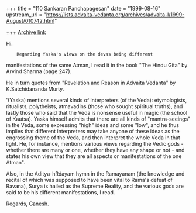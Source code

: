 +++
title = "110 Sankaran Panchapagesan"
date = "1999-08-16"
upstream_url = "https://lists.advaita-vedanta.org/archives/advaita-l/1999-August/010742.html"

+++
[Archive link](https://lists.advaita-vedanta.org/archives/advaita-l/1999-August/010742.html)

Hi.

        Regarding Yaska's views on the devas being different
manifestations of the same Atman, I read it in the book "The Hindu Gita"
by Arvind Sharma (page 247).

He in turn quotes from "Revelation and Reason in Advaita Vedanta" by
K.Satchidananda Murty.

 '(Yaska) mentions several kinds of interpreters (of the Veda):
etymologists, ritualists, polytheists, atmavadins (those who sought
spiritual truths), and lastly those who said that the Veda is nonsense
useful in magic (the school of Kautsa). Yaska himself admits that there
are all kinds of "mantra-seeings" in the Veda, some expressing "high"
ideas and some "low", and he thus implies that different interpreters may
take anyone of these ideas as the engrossing theme of the Veda, and then
interpret the whole Veda in that light. He, for instance, mentions various
views regarding the Vedic gods - whether there are many or one, whether
they have any shape or not - and states his own view that they are all
aspects or manifestations of the one Atman".


Also, in the Aditya-hRdayam hymn in the Ramayanam (the knowledge and
recital of which was supposed to have been vital to Rama's defeat of
Ravana), Surya is hailed as the Supreme Reality, and the various gods are
said to be his different manifestations, I read.


Regards,
Ganesh.

